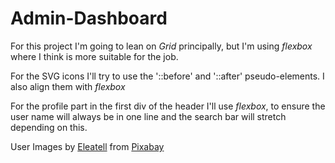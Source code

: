 # Admin-Dashboard

For this project I'm going to lean on *Grid* principally, but I'm using *flexbox* where I think is more suitable for the job.

For the SVG icons I'll try to use the '::before' and '::after' pseudo-elements. I also align them with *flexbox*

For the profile part in the first div of the header I'll use *flexbox*, to ensure the user name will always be in one line and the search bar will stretch depending on this.

User Images by [Eleatell](https://pixabay.com/es/users/eleatell-15115856/) from [Pixabay](https://pixabay.com/es/)
